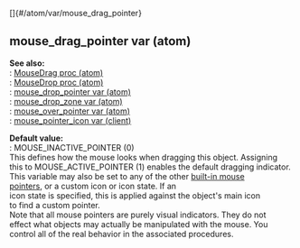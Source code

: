 []{#/atom/var/mouse_drag_pointer}    
## mouse_drag_pointer var (atom)    
**See also:**    
:   [MouseDrag proc (atom)](/ref/atom/proc/MouseDrag)    
:   [MouseDrop proc (atom)](/ref/atom/proc/MouseDrop)    
:   [mouse_drop_pointer var (atom)](/ref/atom/var/mouse_drop_pointer)    
:   [mouse_drop_zone var (atom)](/ref/atom/var/mouse_drop_zone)    
:   [mouse_over_pointer var (atom)](/ref/atom/var/mouse_over_pointer)    
:   [mouse_pointer_icon var (client)](/ref/client/var/mouse_pointer_icon)    
<!-- -->    
**Default value:**    
:   MOUSE_INACTIVE_POINTER (0)    
This defines how the mouse looks when dragging this object. Assigning    
this to MOUSE_ACTIVE_POINTER (1) enables the default dragging indicator.    
This variable may also be set to any of the other [built-in mouse    
pointers](/ref/DM/mouse/pointers), or a custom icon or icon state. If an    
icon state is specified, this is applied against the object\'s main icon    
to find a custom pointer.    
Note that all mouse pointers are purely visual indicators. They do not    
effect what objects may actually be manipulated with the mouse. You    
control all of the real behavior in the associated procedures.  